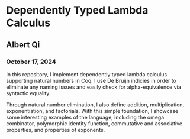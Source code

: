 # Dependently Typed Lambda Calculus

## Albert Qi

### October 17, 2024

In this repository, I implement dependently typed lambda calculus supporting natural numbers in Coq. I use De Bruijn indicies in order to eliminate any naming issues and easily check for alpha-equivalence via syntactic equality.

Through natural number elimination, I also define addition, multiplication, exponentiation, and factorials. With this simple foundation, I showcase some interesting examples of the language, including the omega combinator, polymorphic identity function, commutative and associative properties, and properties of exponents.
